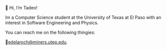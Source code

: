 👋 Hi, I’m Tadeo!

Im a Computer Science student at the University of Texas at El Paso with an interest in Software Engineering and Physics.

You can reach me on the following thingies:

📧edelaroch@miners.utep.edu.
